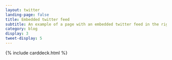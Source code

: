```yaml
---
layout: twitter
landing-page: false
title: Embedded twitter feed
subtitle: An example of a page with an embedded twitter feed in the right column
category: blog
display: 3
tweet-display: 5
---
```

  
{% include carddeck.html %}
